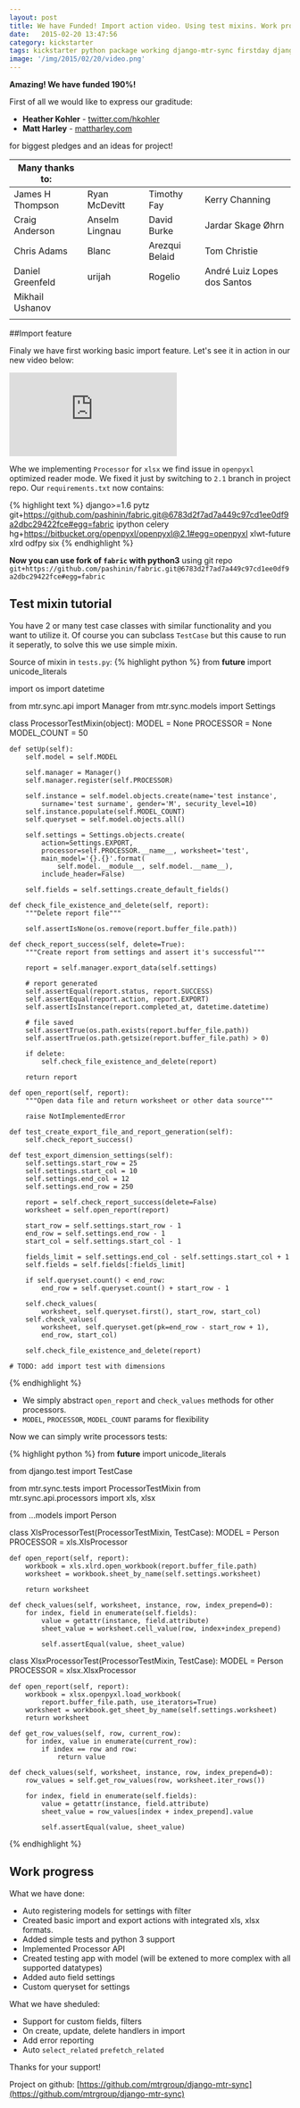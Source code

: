 ```yaml
---
layout: post
title: We have Funded! Import action video. Using test mixins. Work progress
date:   2015-02-20 13:47:56
сategory: kickstarter
tags: kickstarter python package working django-mtr-sync firstday django
image: '/img/2015/02/20/video.png'
---
```


**Amazing! We have funded 190%!**

First of all we would like to express our graditude:

- **Heather Kohler** - [twitter.com/hkohler](twitter.com/hkohler)
- **Matt Harley** - [mattharley.com](mattharley.com)

for biggest pledges and an ideas for project!

|Many thanks to:||||
|-|-|-|-|
|James H Thompson|Ryan McDevitt|Timothy Fay|Kerry Channing|Patrick Taylor|
|Craig Anderson|Anselm Lingnau|David Burke|Jardar Skage Øhrn|Jack Eccleshall|
|Chris Adams|Blanc|Arezqui Belaid|Tom Christie|Nicholas WL Koh|
|Daniel Greenfeld|urijah|Rogelio|André Luiz Lopes dos Santos|Michael Herman|
|Mikhail Ushanov||||
||||

##Import feature

Finaly we have first working basic import feature. Let's see it in action in our new video below:

<p>
<div class="video-wrapper">
<iframe src="https://www.youtube.com/embed/JOgQCFB-leg" frameborder='0' allowfullscreen></iframe>
</div>
</p>

<!--more-->

Whe we implementing `Processor` for `xlsx` we find issue in `openpyxl` optimized reader mode. We fixed it just by switching to `2.1` branch in project repo. Our `requirements.txt` now contains:

{% highlight text %}
django>=1.6
pytz
git+https://github.com/pashinin/fabric.git@6783d2f7ad7a449c97cd1ee0df9a2dbc29422fce#egg=fabric
ipython
celery
hg+https://bitbucket.org/openpyxl/openpyxl@2.1#egg=openpyxl
xlwt-future
xlrd
odfpy
six
{% endhighlight %}

**Now you can use fork of `fabric` with python3** using git repo `git+https://github.com/pashinin/fabric.git@6783d2f7ad7a449c97cd1ee0df9a2dbc29422fce#egg=fabric`

## Test mixin tutorial

You have 2 or many test case classes with similar functionality and you want to utilize it. Of course you can subclass `TestCase` but this cause to run it seperatly, to solve this we use simple mixin.

Source of mixin in `tests.py`:
{% highlight python %}
from __future__ import unicode_literals

import os
import datetime

from mtr.sync.api import Manager
from mtr.sync.models import Settings


class ProcessorTestMixin(object):
    MODEL = None
    PROCESSOR = None
    MODEL_COUNT = 50

    def setUp(self):
        self.model = self.MODEL

        self.manager = Manager()
        self.manager.register(self.PROCESSOR)

        self.instance = self.model.objects.create(name='test instance',
            surname='test surname', gender='M', security_level=10)
        self.instance.populate(self.MODEL_COUNT)
        self.queryset = self.model.objects.all()

        self.settings = Settings.objects.create(
            action=Settings.EXPORT,
            processor=self.PROCESSOR.__name__, worksheet='test',
            main_model='{}.{}'.format(
                self.model.__module__, self.model.__name__),
            include_header=False)

        self.fields = self.settings.create_default_fields()

    def check_file_existence_and_delete(self, report):
        """Delete report file"""

        self.assertIsNone(os.remove(report.buffer_file.path))

    def check_report_success(self, delete=True):
        """Create report from settings and assert it's successful"""

        report = self.manager.export_data(self.settings)

        # report generated
        self.assertEqual(report.status, report.SUCCESS)
        self.assertEqual(report.action, report.EXPORT)
        self.assertIsInstance(report.completed_at, datetime.datetime)

        # file saved
        self.assertTrue(os.path.exists(report.buffer_file.path))
        self.assertTrue(os.path.getsize(report.buffer_file.path) > 0)

        if delete:
            self.check_file_existence_and_delete(report)

        return report

    def open_report(self, report):
        """Open data file and return worksheet or other data source"""

        raise NotImplementedError

    def test_create_export_file_and_report_generation(self):
        self.check_report_success()

    def test_export_dimension_settings(self):
        self.settings.start_row = 25
        self.settings.start_col = 10
        self.settings.end_col = 12
        self.settings.end_row = 250

        report = self.check_report_success(delete=False)
        worksheet = self.open_report(report)

        start_row = self.settings.start_row - 1
        end_row = self.settings.end_row - 1
        start_col = self.settings.start_col - 1

        fields_limit = self.settings.end_col - self.settings.start_col + 1
        self.fields = self.fields[:fields_limit]

        if self.queryset.count() < end_row:
            end_row = self.queryset.count() + start_row - 1

        self.check_values(
            worksheet, self.queryset.first(), start_row, start_col)
        self.check_values(
            worksheet, self.queryset.get(pk=end_row - start_row + 1),
            end_row, start_col)

        self.check_file_existence_and_delete(report)

    # TODO: add import test with dimensions
{% endhighlight %}

- We simply abstract `open_report` and `check_values` methods for other processors.
- `MODEL`, `PROCESSOR`, `MODEL_COUNT` params for flexibility

Now we can simply write processors tests:

{% highlight python %}
from __future__ import unicode_literals

from django.test import TestCase

from mtr.sync.tests import ProcessorTestMixin
from mtr.sync.api.processors import xls, xlsx

from ...models import Person


class XlsProcessorTest(ProcessorTestMixin, TestCase):
    MODEL = Person
    PROCESSOR = xls.XlsProcessor

    def open_report(self, report):
        workbook = xls.xlrd.open_workbook(report.buffer_file.path)
        worksheet = workbook.sheet_by_name(self.settings.worksheet)

        return worksheet

    def check_values(self, worksheet, instance, row, index_prepend=0):
        for index, field in enumerate(self.fields):
            value = getattr(instance, field.attribute)
            sheet_value = worksheet.cell_value(row, index+index_prepend)

            self.assertEqual(value, sheet_value)


class XlsxProcessorTest(ProcessorTestMixin, TestCase):
    MODEL = Person
    PROCESSOR = xlsx.XlsxProcessor

    def open_report(self, report):
        workbook = xlsx.openpyxl.load_workbook(
            report.buffer_file.path, use_iterators=True)
        worksheet = workbook.get_sheet_by_name(self.settings.worksheet)
        return worksheet

    def get_row_values(self, row, current_row):
        for index, value in enumerate(current_row):
            if index == row and row:
                return value

    def check_values(self, worksheet, instance, row, index_prepend=0):
        row_values = self.get_row_values(row, worksheet.iter_rows())

        for index, field in enumerate(self.fields):
            value = getattr(instance, field.attribute)
            sheet_value = row_values[index + index_prepend].value

            self.assertEqual(value, sheet_value)
{% endhighlight %}

## Work progress

What we have done:
- Auto registering models for settings with filter
- Created basic import and export actions with integrated xls, xlsx formats.
- Added simple tests and python 3 support
- Implemented Processor API
- Created testing app with model (will be extened to more complex with all supported datatypes)
- Added auto field settings
- Custom queryset for settings

What we have sheduled:
- Support for custom fields, filters
- On create, update, delete handlers in import
- Add error reporting
- Auto `select_related` `prefetch_related`

Thanks for your support!

Project on github: [https://github.com/mtrgroup/django-mtr-sync](https://github.com/mtrgroup/django-mtr-sync)